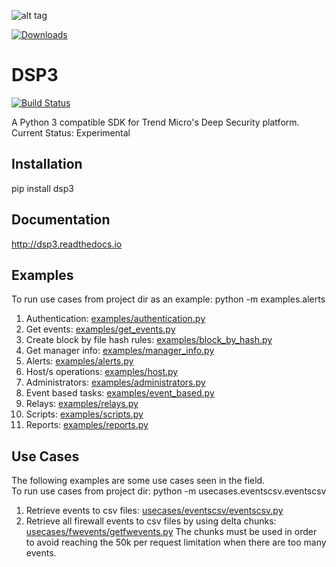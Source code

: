 ![alt tag](/docs/source/_static/dsp3_logo3.png?raw=true "DSP3")

[![Downloads](https://pepy.tech/badge/dsp3)](https://pepy.tech/project/dsp3)

DSP3
====
[![Build Status](https://travis-ci.org/jeffthorne/DSP3.svg?branch=master)](https://travis-ci.org/jeffthorne/deep_security)

A Python 3 compatible SDK for Trend Micro's Deep Security platform.<br/>
Current Status: Experimental

## Installation
pip install dsp3


## Documentation
http://dsp3.readthedocs.io

## Examples

To run use cases from project dir as an example: python -m examples.alerts<br/>

1.  Authentication: [examples/authentication.py](examples/authentication.py)
2.  Get events: [examples/get_events.py](examples/get_events.py)
3.  Create block by file hash rules: [examples/block_by_hash.py](examples/block_by_hash.py)
4.  Get manager info: [examples/manager_info.py](examples/manager_info.py)
5.  Alerts: [examples/alerts.py](examples/alerts.py)
6.  Host/s operations: [examples/host.py](examples/host.py)
7.  Administrators: [examples/administrators.py](examples/administrators.py)
8.  Event based tasks: [examples/event_based.py](examples/event_based.py)
9.  Relays: [examples/relays.py](examples/relays.py)
10. Scripts: [examples/scripts.py](examples/scripts.py)
11. Reports: [examples/reports.py](examples/reports.py)

## Use Cases
The following examples are some use cases seen in the field.<br/>
To run use cases from project dir: python -m usecases.eventscsv.eventscsv

1. Retrieve events to csv files: [usecases/eventscsv/eventscsv.py](usecases/eventscsv/eventscsv.py)
2. Retrieve all firewall events to csv files by using delta chunks: [usecases/fwevents/getfwevents.py](usecases/fwevents/getfwevents.py)
    The chunks must be used in order to avoid reaching the 50k per request limitation when there are too many events.